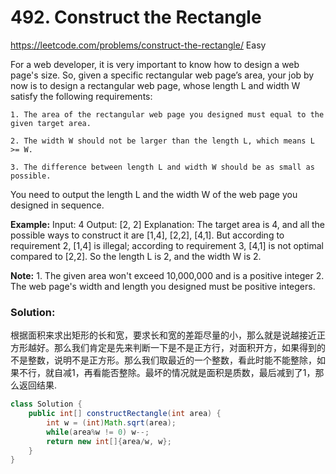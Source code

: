 # 492. Construct the Rectangle
<https://leetcode.com/problems/construct-the-rectangle/>
Easy

For a web developer, it is very important to know how to design a web page's size. So, given a specific rectangular web page’s area, your job by now is to design a rectangular web page, whose length L and width W satisfy the following requirements:

    1. The area of the rectangular web page you designed must equal to the given target area.

    2. The width W should not be larger than the length L, which means L >= W.

    3. The difference between length L and width W should be as small as possible.

You need to output the length L and the width W of the web page you designed in sequence.

**Example:**
    Input: 4
    Output: [2, 2]
    Explanation: The target area is 4, and all the possible ways to construct it are [1,4], [2,2], [4,1]. 
    But according to requirement 2, [1,4] is illegal; according to requirement 3,  [4,1] is not optimal compared to [2,2]. So the length L is 2, and the width W is 2.

**Note:**
    1. The given area won't exceed 10,000,000 and is a positive integer
    2. The web page's width and length you designed must be positive integers.


### Solution:
根据面积来求出矩形的长和宽，要求长和宽的差距尽量的小，那么就是说越接近正方形越好。那么我们肯定是先来判断一下是不是正方行，对面积开方，如果得到的不是整数，说明不是正方形。那么我们取最近的一个整数，看此时能不能整除，如果不行，就自减1，再看能否整除。最坏的情况就是面积是质数，最后减到了1，那么返回结果.
```java
class Solution {
    public int[] constructRectangle(int area) {
        int w = (int)Math.sqrt(area);
        while(area%w != 0) w--;
        return new int[]{area/w, w};
    }
}
```
